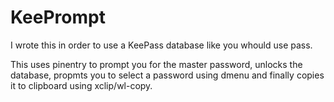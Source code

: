 # KeePrompt

I wrote this in order to use a KeePass database like you whould use pass.

This uses pinentry to prompt you for the master password, unlocks the database, propmts you to select a password using dmenu and finally copies it to clipboard using xclip/wl-copy.
